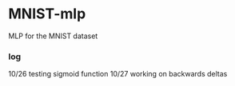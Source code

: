 # MNIST-mlp
MLP for the MNIST dataset

### log

10/26 testing sigmoid function
10/27 working on backwards deltas